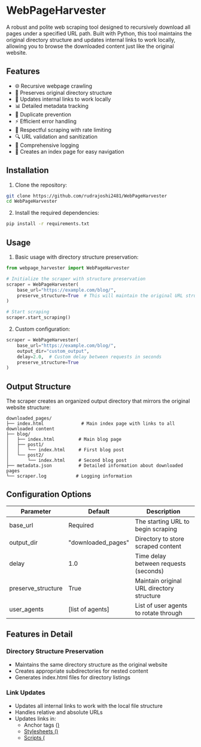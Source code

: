 # WebPageHarvester

A robust and polite web scraping tool designed to recursively download all pages under a specified URL path. Built with Python, this tool maintains the original directory structure and updates internal links to work locally, allowing you to browse the downloaded content just like the original website.

## Features

- 🌐 Recursive webpage crawling
- 📁 Preserves original directory structure
- 🔗 Updates internal links to work locally
- 📊 Detailed metadata tracking
- 🔄 Duplicate prevention
- ⚡ Efficient error handling
- 🤝 Respectful scraping with rate limiting
- 🔍 URL validation and sanitization
- 📝 Comprehensive logging
- 📑 Creates an index page for easy navigation

## Installation

1. Clone the repository:
```bash
git clone https://github.com/rudrajoshi2481/WebPageHarvester
cd WebPageHarvester
```

2. Install the required dependencies:
```bash
pip install -r requirements.txt
```

## Usage

1. Basic usage with directory structure preservation:
```python
from webpage_harvester import WebPageHarvester

# Initialize the scraper with structure preservation
scraper = WebPageHarvester(
    base_url="https://example.com/blog/",
    preserve_structure=True  # This will maintain the original URL structure
)

# Start scraping
scraper.start_scraping()
```

2. Custom configuration:
```python
scraper = WebPageHarvester(
    base_url="https://example.com/blog/",
    output_dir="custom_output",
    delay=2.0,  # Custom delay between requests in seconds
    preserve_structure=True
)
```

## Output Structure

The scraper creates an organized output directory that mirrors the original website structure:

```
downloaded_pages/
├── index.html              # Main index page with links to all downloaded content
├── blog/
│   ├── index.html         # Main blog page
│   ├── post1/
│   │   └── index.html     # First blog post
│   └── post2/
│       └── index.html     # Second blog post
├── metadata.json          # Detailed information about downloaded pages
└── scraper.log           # Logging information
```

## Configuration Options

| Parameter | Default | Description |
|-----------|---------|-------------|
| base_url | Required | The starting URL to begin scraping |
| output_dir | "downloaded_pages" | Directory to store scraped content |
| delay | 1.0 | Time delay between requests (seconds) |
| preserve_structure | True | Maintain original URL directory structure |
| user_agents | [list of agents] | List of user agents to rotate through |

## Features in Detail

### Directory Structure Preservation
- Maintains the same directory structure as the original website
- Creates appropriate subdirectories for nested content
- Generates index.html files for directory listings

### Link Updates
- Updates all internal links to work with the local file structure
- Handles relative and absolute URLs
- Updates links in:
  - Anchor tags (<a href="">)
  - Stylesheets (<link href="">)
  - Scripts (<script src="">)
  - Images (<img src="">)

### Navigation
- Creates an index.html file listing all downloaded pages
- Preserves the original website's navigation structure
- Allows browsing the downloaded content like the original site

## Best Practices

1. Always check the website's robots.txt file before scraping
2. Set appropriate delays between requests
3. Include proper user agent identification
4. Handle rate limiting and errors gracefully
5. Respect the website's terms of service

## Contributing

Contributions are welcome! Please feel free to submit a Pull Request.

1. Fork the repository
2. Create your feature branch (`git checkout -b feature/AmazingFeature`)
3. Commit your changes (`git commit -m 'Add some AmazingFeature'`)
4. Push to the branch (`git push origin feature/AmazingFeature`)
5. Open a Pull Request

## License

This project is licensed under the MIT License - see the [LICENSE](LICENSE) file for details.

## Acknowledgments

- Beautiful Soup documentation
- Python Requests library
- Web scraping best practices community

## Disclaimer

This tool is for educational purposes only. Always ensure you have permission to scrape websites and comply with their terms of service and robots.txt directives.

